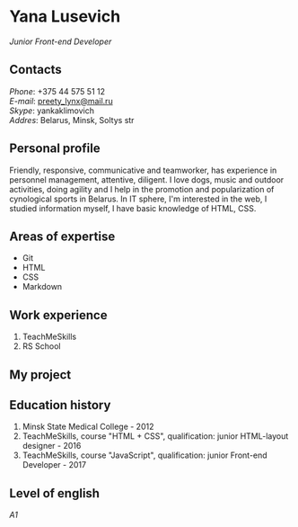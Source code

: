 # Yana Lusevich  
*Junior Front-end Developer*  
## Contacts
*Phone*: +375 44 575 51 12  
*E-mail*: preety_lynx@mail.ru  
*Skype*: yankaklimovich  
*Addres*: Belarus, Minsk, Soltys str
## Personal profile  
Friendly, responsive, communicative and teamworker, has experience in personnel management, attentive, diligent. I love dogs, music and outdoor activities, doing agility and I help in the promotion and popularization of cynological sports in Belarus.
In IT sphere, I'm interested in the web, I studied information myself, I have basic knowledge of HTML, CSS.  

## Areas of expertise  
* Git  
* HTML  
* CSS   
* Markdown
## Work experience  
1. TeachMeSkills
1. RS School  
## My project  
[Example]: (file:///D:/HTML/Диплом/index.html#about)  
## Education history  
1. Minsk State Medical College - 2012  
1. TeachMeSkills, course "HTML + CSS", qualification: junior HTML-layout designer - 2016  
1. TeachMeSkills, course "JavaScript", qualification: junior Front-end Developer - 2017  
## Level of english  
*A1*
